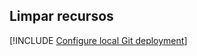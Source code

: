 ## <a name="clean-up-resources"></a>Limpar recursos

[!INCLUDE [Configure local Git deployment](clean-up-section-cli-no-h.md)]
